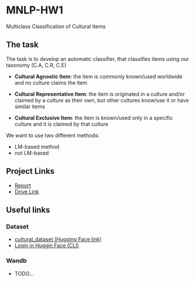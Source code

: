 # MNLP-HW1
Multiclass Classification of Cultural Items


## The task

The task is to develop an automatic classifier, that classifies items using our taxonomy (C.A, C.R, C.E)

- **Cultural Agnostic Item**: the item is commonly known/used worldwide and no culture claims the item

- **Cultural Representative Item**: the item is originated in a culture and/or claimed by a culture as their own, but other cultures know/use it or have similar items

- **Cultural Exclusive Item**: the item is known/used only in a specific culture and it is claimed by that culture

We want to use two different methods:

- LM-based method
- not LM-based


## Project Links

- [Report](https://www.overleaf.com/read/crtcwgxzjskr#7213b2)
- [Drive Link](https://drive.google.com/drive/folders/15BuiMHZUc6q7Se1iYaa_47AGG2zlvDK4?usp=drive_link)

## Useful links

### Dataset

- [cultural_dataset (Hugging Face link)](https://huggingface.co/datasets/sapienzanlp/nlp2025_hw1_cultural_dataset)
- [Login in Huggin Face (CLI)](https://huggingface.co/docs/huggingface_hub/en/guides/cli)


### Wandb
- TODO...
